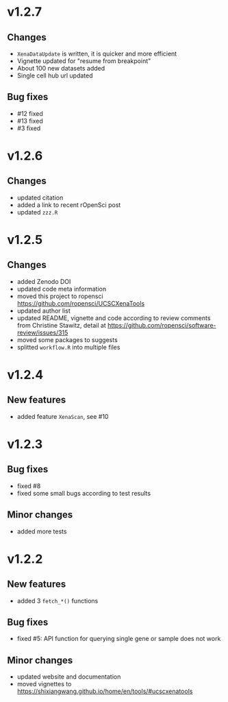 # v1.2.7

## Changes

* `XenaDataUpdate` is written, it is quicker and more efficient
* Vignette updated for "resume from breakpoint"
* About 100 new datasets added
* Single cell hub url updated

## Bug fixes

* #12 fixed
* #13 fixed
* #3 fixed

# v1.2.6

## Changes

* updated citation
* added a link to recent rOpenSci post
* updated `zzz.R`

# v1.2.5

## Changes

* added Zenodo DOI
* updated code meta information
* moved this project to ropensci <https://github.com/ropensci/UCSCXenaTools>
* updated author list
* updated README, vignette and code according to review comments from Christine Stawitz, detail at <https://github.com/ropensci/software-review/issues/315>
* moved some packages to suggests
* splitted `workflow.R` into multiple files

# v1.2.4

## New features

* added feature `XenaScan`, see #10

# v1.2.3

## Bug fixes

- fixed #8
- fixed some small bugs according to test results

## Minor changes

- added more tests

# v1.2.2

## New features

- added 3 `fetch_*()` functions

## Bug fixes

- fixed #5: API function for querying single gene or sample does not work

## Minor changes

* updated website and documentation
* moved vignettes to <https://shixiangwang.github.io/home/en/tools/#ucscxenatools>
